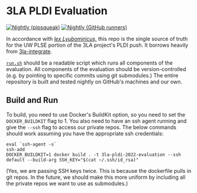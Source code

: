 # 3LA PLDI Evaluation

[![Nightly (pipsqueak)](https://github.com/uwsampl/3la-pldi-2022-evaluation/actions/workflows/nightly-pipsqueak.yml/badge.svg)](https://github.com/uwsampl/3la-pldi-2022-evaluation/actions/workflows/nightly-pipsqueak.yml)
[![Nightly (GitHub runners)](https://github.com/uwsampl/3la-pldi-2022-evaluation/actions/workflows/nightly-github-runners.yml/badge.svg)](https://github.com/uwsampl/3la-pldi-2022-evaluation/actions/workflows/nightly-github-runners.yml)

In accordance with
  [*lex Lyubomiricus,*](https://homes.cs.washington.edu/~sslyu/lex.html)
  this repo
  is the single source of truth
  for the UW PLSE portion
  of the 3LA project's
  PLDI push.
It borrows heavily from [3la-integrate](https://github.com/PrincetonUniversity/3la-integrate).

[`run.sh`](run.sh)
  should be a readable script
  which runs
  all components of the evaluation.
All components
  of the evaluation
  should be version-controlled
  (e.g. by pointing to specific commits
    using git submodules.)
The entire repository
  is built and tested
  nightly
  on GitHub's machines
  and our own.

## Build and Run

To build, 
  you need to use Docker's BuildKit option, 
  so you need to set the `DOCKER_BUILDKIT` flag to 1. 
You also need 
  to have an ssh agent running 
  and give the `--ssh` flag to access our private repos.
The below commands should work assuming you have the appropriate ssh credentials:
```
eval `ssh-agent -s`
ssh-add
DOCKER_BUILDKIT=1 docker build . -t 3la-pldi-2022-evaluation --ssh default --build-arg SSH_KEY="$(cat ~/.ssh/id_rsa)"
```
(Yes, we are passing SSH keys twice. This is because the dockerfile pulls in git repos. 
 In the future, we should make this more uniform by including all the private repos we want to use as submodules.)
